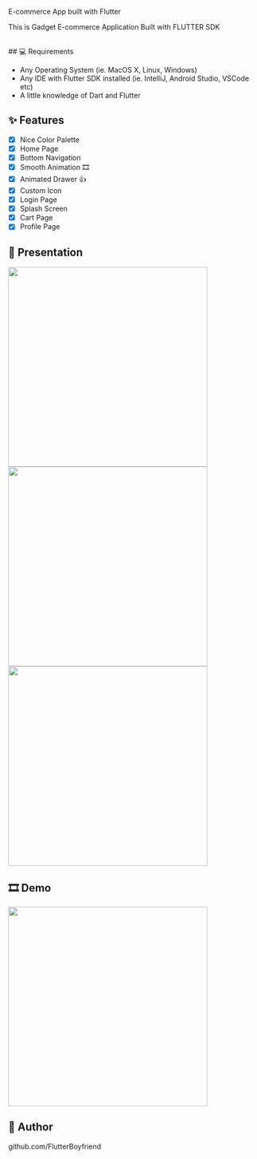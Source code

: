 E-commerce App built with Flutter 

This is Gadget E-commerce Application Built with FLUTTER SDK

<br>
## 💻 Requirements

- Any Operating System (ie. MacOS X, Linux, Windows)
- Any IDE with Flutter SDK installed (ie. IntelliJ, Android Studio, VSCode etc)
- A little knowledge of Dart and Flutter


## ✨ Features
- [x] Nice Color Palette
- [x] Home Page
- [x] Bottom Navigation 
- [x] Smooth Animation 🎞
- [x] Animated Drawer 👍
- [x] Custom Icon
- [x] Login Page
- [x] Splash Screen
- [x] Cart Page 
- [x] Profile Page

## 📸 Presentation

<!-- <img src="ss/mockup.png"/> -->


<img src="ss/ss1.png" width="400">
<img src="ss/ss2.png" width="400">
<img src="ss/ss2.png" width="400">


## 🎞 Demo 

<img src="ss/ss1.png" width="400">


## 🤝 Author

<href>github.com/FlutterBoyfriend</href>
